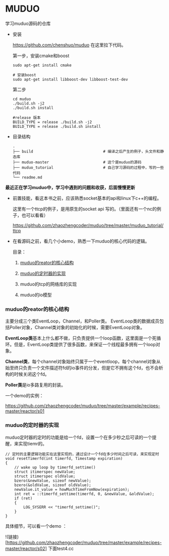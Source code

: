 # MUDUO 

学习muduo源码的仓库


* 安装

    https://github.com/chenshuo/muduo 在这里拉下代码。

    第一步，安装cmake和boost
    ```
    sudo apt-get install cmake

    # 安装boost
    sudo apt-get install libboost-dev libboost-test-dev
    ```

    第二步
    ```
    cd muduo
    ./build.sh -j2
    ./build.sh install
    
    #release 版本
    BUILD_TYPE = release ./build.sh -j2
    BUILD_TYPE = release ./build.sh install
    ```


* 目录结构
    ```
    .
    ├── build                               # 编译之后产生的例子，头文件和静态库
    ├── muduo-master                        # 这个是muduo的源码
    ├── muduo_tutorial                      # 自己学习源码的过程中，写的一些代码
    └── readme.md
    ```


**最近正在学习muduo中，学习中遇到的问题和收获，后面慢慢更新**

* 前置技能，看这本书之前，应该熟悉socket基本的api和linux下c++的编程。

    这里有一个ttcp的例子，是用原生的socket api 写的。（里面还有一个nc的例子，也可以看看）

    https://github.com/zhaozhengcoder/muduo/tree/master/muduo_tutorial/ttcp

* 在看源码之前，看几个小demo，熟悉一下muduo的核心代码的逻辑。

    目录：

    1. [muduo的reator的核心结构](#muduo的reator的核心结构)

    2. [muduo的定时器的实现](#muduo的定时器的实现)

    3. muduo的tcp的网络库的实现

    4. muduo的io模型

### muduo的reator的核心结构

主要分成三个类EventLoop，Channel，和Poller类。 EventLoop类的数据成员包括Poller对象，Channel类对象的初始化的时候，需要EventLoop对象。

**EventLoop类**基本上什么都不做，只负责提供一个loop函数，这里面是一个死循环。但是，EventLoop类提供了很多函数，来保证一个线程最多拥有一个loop对象。

**Channel类**，每个channel对象始终只属于一个eventloop，每个channel对象从始至终只负责一个文件描述符fd的io事件的分发，但是它不拥有这个fd，也不会析构的时候关闭这个fd。

**Poller类**是io多路复用的封装。

一个demo的实例：

https://github.com/zhaozhengcoder/muduo/tree/master/example/recipes-master/reactor/s01


### muduo的定时器的实现

muduo定时器的定时的功能是给一个fd，设置一个在多少秒之后可读的一个提醒，来实现tiemr的。

```
// 定时的主要逻辑功能实在这里实现的，通过设计一个fd在多少时间之后可读，来实现定时
void resetTimerfd(int timerfd, Timestamp expiration)
{
    // wake up loop by timerfd_settime()
    struct itimerspec newValue;
    struct itimerspec oldValue;
    bzero(&newValue, sizeof newValue);
    bzero(&oldValue, sizeof oldValue);
    newValue.it_value = howMuchTimeFromNow(expiration);
    int ret = ::timerfd_settime(timerfd, 0, &newValue, &oldValue);
    if (ret)
    {
        LOG_SYSERR << "timerfd_settime()";
    }
}
```

具体细节，可以看一个demo ：

!(链接)[https://github.com/zhaozhengcoder/muduo/tree/master/example/recipes-master/reactor/s02]   下面test4.cc 

